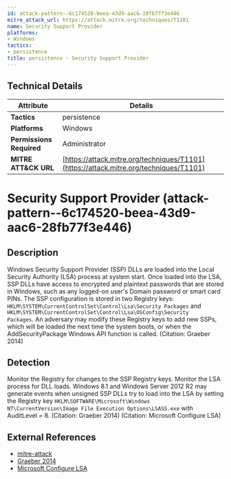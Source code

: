 ```yaml
---
id: attack-pattern--6c174520-beea-43d9-aac6-28fb77f3e446
mitre_attack_url: https://attack.mitre.org/techniques/T1101
name: Security Support Provider
platforms:
- Windows
tactics:
- persistence
title: persistence - Security Support Provider
---
```


## Technical Details

| Attribute | Details |
|-----------|----------|
| **Tactics** | persistence |
| **Platforms** | Windows |
| **Permissions Required** | Administrator |
| **MITRE ATT&CK URL** | [https://attack.mitre.org/techniques/T1101](https://attack.mitre.org/techniques/T1101) |

# Security Support Provider (attack-pattern--6c174520-beea-43d9-aac6-28fb77f3e446)

## Description
Windows Security Support Provider (SSP) DLLs are loaded into the Local Security Authority (LSA) process at system start. Once loaded into the LSA, SSP DLLs have access to encrypted and plaintext passwords that are stored in Windows, such as any logged-on user's Domain password or smart card PINs. The SSP configuration is stored in two Registry keys: <code>HKLM\SYSTEM\CurrentControlSet\Control\Lsa\Security Packages</code> and <code>HKLM\SYSTEM\CurrentControlSet\Control\Lsa\OSConfig\Security Packages</code>. An adversary may modify these Registry keys to add new SSPs, which will be loaded the next time the system boots, or when the AddSecurityPackage Windows API function is called.
 (Citation: Graeber 2014)

## Detection
Monitor the Registry for changes to the SSP Registry keys. Monitor the LSA process for DLL loads. Windows 8.1 and Windows Server 2012 R2 may generate events when unsigned SSP DLLs try to load into the LSA by setting the Registry key <code>HKLM\SOFTWARE\Microsoft\Windows NT\CurrentVersion\Image File Execution Options\LSASS.exe</code> with AuditLevel = 8. (Citation: Graeber 2014) (Citation: Microsoft Configure LSA)

## External References
- [mitre-attack](https://attack.mitre.org/techniques/T1101)
- [Graeber 2014](http://docplayer.net/20839173-Analysis-of-malicious-security-support-provider-dlls.html)
- [Microsoft Configure LSA](https://technet.microsoft.com/en-us/library/dn408187.aspx)
